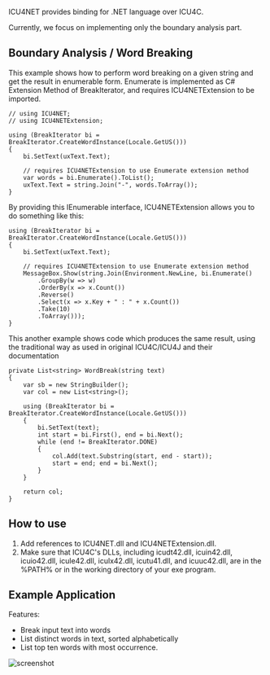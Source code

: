 ICU4NET provides binding for .NET language over ICU4C.

Currently, we focus on implementing only the boundary analysis part.

## Boundary Analysis / Word Breaking
This example shows how to perform word breaking on a given string and get the result in enumerable form. Enumerate is implemented as C# Extension Method of BreakIterator, and requires ICU4NETExtension to be imported.

```
// using ICU4NET;
// using ICU4NETExtension;

using (BreakIterator bi = BreakIterator.CreateWordInstance(Locale.GetUS()))
{
    bi.SetText(uxText.Text);

    // requires ICU4NETExtension to use Enumerate extension method
    var words = bi.Enumerate().ToList(); 
    uxText.Text = string.Join("-", words.ToArray());
}
```

By providing this IEnumerable interface, ICU4NETExtension allows you to do something like this:

```
using (BreakIterator bi = BreakIterator.CreateWordInstance(Locale.GetUS()))
{
    bi.SetText(uxText.Text);

    // requires ICU4NETExtension to use Enumerate extension method
    MessageBox.Show(string.Join(Environment.NewLine, bi.Enumerate()
        .GroupBy(w => w)
        .OrderBy(x => x.Count())
        .Reverse()
        .Select(x => x.Key + " : " + x.Count())
        .Take(10)
        .ToArray()));
}
```

This another example shows code which produces the same result, using the traditional way as used in original ICU4C/ICU4J and their documentation

```
private List<string> WordBreak(string text)
{
    var sb = new StringBuilder();
    var col = new List<string>();

    using (BreakIterator bi = BreakIterator.CreateWordInstance(Locale.GetUS()))
    {
        bi.SetText(text);
        int start = bi.First(), end = bi.Next();
        while (end != BreakIterator.DONE)
        {
            col.Add(text.Substring(start, end - start));
            start = end; end = bi.Next();
        }
    }

    return col;
}
```

## How to use
1. Add references to ICU4NET.dll and ICU4NETExtension.dll.
2. Make sure that ICU4C's DLLs, including icudt42.dll, icuin42.dll, icuio42.dll, icule42.dll, iculx42.dll, icutu41.dll, and icuuc42.dll, are in the %PATH% or in the working directory of your exe program.

## Example Application
Features:

* Break input text into words
* List distinct words in text, sorted alphabetically
* List top ten words with most occurrence.
 
![screenshot](http://lh5.ggpht.com/_5XDoB4MglkY/S4_6QN_lq3I/AAAAAAAAFk0/LsUGhSGloIw/s800/WordBreak.png)
